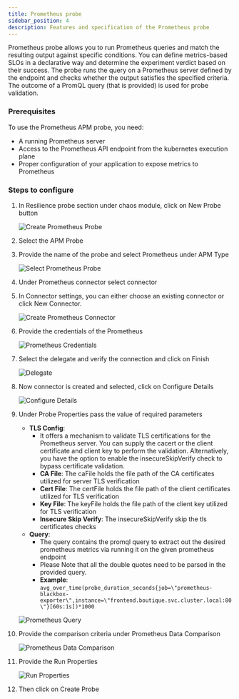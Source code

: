 ```yaml
---
title: Prometheus probe
sidebar_position: 4
description: Features and specification of the Prometheus probe
---
```


Prometheus probe allows you to run Prometheus queries and match the resulting output against specific conditions. You can define metrics-based SLOs in a declarative way and determine the experiment verdict based on their success. The probe runs the query on a Prometheus server defined by the endpoint and checks whether the output satisfies the specified criteria. The outcome of a PromQL query (that is provided) is used for probe validation.


### Prerequisites
To use the Prometheus APM probe, you need:

* A running Prometheus server
* Access to the Prometheus API endpoint from the kubernetes execution plane
* Proper configuration of your application to expose metrics to Prometheus

### Steps to configure

1. In Resilience probe section under chaos module, click on New Probe button

    ![Create Prometheus Probe](./static/prometheus-probe/create-prometheus-probe.png)

2. Select the APM Probe
3. Provide the name of the probe and select Prometheus under APM Type

    ![Select Prometheus Probe](./static/prometheus-probe/select-prometheus-probe.png)

4. Under Prometheus connector select connector

5. In Connector settings, you can either choose an existing connector or click New Connector.

    ![Create Prometheus Connector](./static/prometheus-probe/prometheus-connector.png)

6. Provide the credentials of the Prometheus

    ![Prometheus Credentials](./static/prometheus-probe/prometheus-credentials.png)

7. Select the delegate and verify the connection and click on Finish

    ![Delegate](./static/prometheus-probe/delegate.png)

8. Now connector is created and selected, click on Configure Details

    ![Configure Details](./static/prometheus-probe/configure-details.png)

9. Under Probe Properties pass the value of required parameters
   * **TLS Config**:
     * It offers a mechanism to validate TLS certifications for the Prometheus server. You can supply the cacert or the client certificate and client key to perform the validation. Alternatively, you have the option to enable the insecureSkipVerify check to bypass certificate validation.
     * **CA File**: The caFile holds the file path of the CA certificates utilized for server TLS verification
     * **Cert File**: The certFile holds the file path of the client certificates utilized for TLS verification
     * **Key File**: The keyFile holds the file path of the client key utilized for TLS verification
     * **Insecure Skip Verify**: The insecureSkipVerify skip the tls certificates checks
   * **Query**:
     * The query contains the promql query to extract out the desired prometheus metrics via running it on the given prometheus endpoint
     * Please Note that all the double quotes need to be parsed in the provided query.
     * **Example**: `avg_over_time(probe_duration_seconds{job=\"prometheus-blackbox-exporter\",instance=\"frontend.boutique.svc.cluster.local:80\"}[60s:1s])*1000`

    ![Prometheus Query](./static/prometheus-probe/prometheus-query.png)

10. Provide the comparison criteria under Prometheus Data Comparison

    ![Prometheus Data Comparison](./static/prometheus-probe/prometheus-data-comparison.png)

11. Provide the Run Properties

    ![Run Properties](./static/prometheus-probe/run-properties.png)

12. Then click on Create Probe